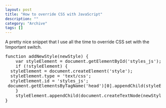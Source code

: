 ```yaml
--- 
layout: post 
title: "How to override CSS with JavaScript"
description: ""
category: "Archive"
tags: []
---  
```

A pretty nice snippet that I use all the time to override CSS set with the !important switch.

<pre>
function addNewStyle(newStyle) {
    var styleElement = document.getElementById('styles_js');
    if (!styleElement) {
  styleElement = document.createElement('style');
  styleElement.type = 'text/css';
  styleElement.id = 'styles_js';
 document.getElementsByTagName('head')[0].appendChild(styleElement);
    }
    styleElement.appendChild(document.createTextNode(newStyle));
}
</pre>